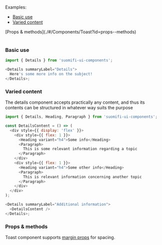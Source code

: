 Examples:

- [Basic use](./#/Components/Details?id=basic-use)
- [Varied content](./#/Components/Details?id=varied-content)

<div style="margin-bottom: 40px">
  [Props & methods](./#/Components/Toast?id=props--methods)
</div>

### Basic use

```js
import { Details } from 'suomifi-ui-components';

<Details summaryLabel="Details">
  Here's some more info on the subject!
</Details>;
```

### Varied content

The details component accepts practically any content, and thus its contents can be structured in whatever way suits the purpose

```js
import { Details, Heading, Paragraph } from 'suomifi-ui-components';

const DetailsContent = () => (
  <div style={{ display: 'flex' }}>
    <div style={{ flex: 1 }}>
      <Heading variant="h4">Some info</Heading>
      <Paragraph>
        This is some relevant information regarding a topic
      </Paragraph>
    </div>
    <div style={{ flex: 1 }}>
      <Heading variant="h4">Some other info</Heading>
      <Paragraph>
        This is relevant information concerning another topic
      </Paragraph>
    </div>
  </div>
);

<Details summaryLabel="Additional information">
  <DetailsContent />
</Details>;
```

### Props & methods

Toast component supports [margin props](./#/Spacing/Margin%20props) for spacing.
